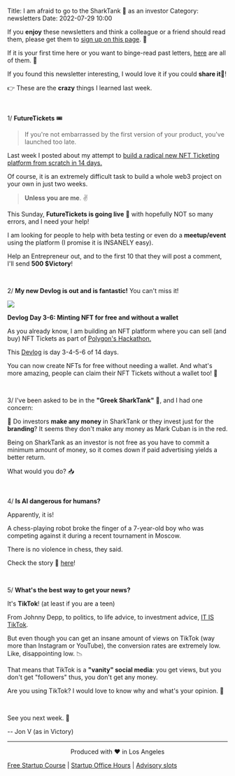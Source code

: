 Title: I am afraid to go to the SharkTank 🦈 as an investor
Category: newsletters
Date: 2022-07-29 10:00

If you **enjoy** these newsletters and think a colleague or a friend should read them, please get them to [sign up on this page](https://jon.io/). 📝

If it is your first time here or you want to binge-read past letters, [here](https://jon.io/category/newsletters) are all of them. 📰

If you found this newsletter interesting, I would love it if you could **share it**🔗!

👉 These are the **crazy** things I learned last week.

<br>

1/ **FutureTickets** 🎟️

> If you're not embarrassed by the first version of your product, you've launched too late.

Last week I posted about my attempt to [build a radical new NFT Ticketing platform from scratch in 14 days.](https://jon.io/creating-the-most-epic-nft-ticketing-platform-in-14-days)

Of course, it is an extremely difficult task to build a whole web3 project on your own in just two weeks.

> **Unless you are me**. ✌️

This Sunday, **FutureTickets is going live** 🚀 with hopefully NOT so many errors, and I need your help!

I am looking for people to help with beta testing or even do a **meetup/event** using the platform (I promise it is INSANELY easy).

Help an Entrepreneur out, and to the first 10 that they will post a comment, I'll send **500 $Victory**!

<br>

2/ **My new Devlog is out and is fantastic!** You can't miss it!

![](https://sendfoxprod.b-cdn.net/media/TY0T3X7QUu85KiBRbVggtxn5HiGAjDIY0W7IeCKj16325)

**Devlog Day 3-6: Minting NFT for free and without a wallet**

As you already know, I am building an NFT platform where you can sell (and buy) NFT Tickets as part of [Polygon's Hackathon. ](https://buidlit.polygon.technology/)

This [Devlog](https://www.youtube.com/watch?v=zinGATuVcZY) is day 3-4-5-6 of 14 days. 

You can now create NFTs for free without needing a wallet. And what's more amazing, people can claim their NFT Tickets without a wallet too! 🤯

<br>

3/ I've been asked to be in the **"Greek SharkTank"** 🦈, and I had one concern:

🤔 Do investors **make any money** in SharkTank or they invest just for the **branding**?
It seems they don't make any money as Mark Cuban is in the red.

Being on SharkTank as an investor is not free as you have to commit a minimum amount of money, so it comes down if paid advertising yields a better return.

What would you do? 📥

<br>

4/ **Is AI dangerous for humans?**

Apparently, it is!

A chess-playing robot broke the finger of a 7-year-old boy who was competing against it during a recent tournament in Moscow.

There is no violence in chess, they said. 

Check the story 🤯 [here](https://www.washingtonpost.com/sports/2022/07/24/chess-playing-robot-breaks-finger-7-year-old-boy-during-match/)!

<br>

5/ **What's the best way to get your news?**

It's **TikTok**! (at least if you are a teen)

From Johnny Depp, to politics, to life advice, to investment advice, [IT IS TikTok](https://www.bbc.com/news/entertainment-arts-62238307).

But even though you can get an insane amount of views on TikTok (way more than Instagram or YouTube), the conversion rates are extremely low. Like, disappointing low. 📉

That means that TikTok is a **"vanity" social media**: you get views, but you don't get "followers" thus, you don't get any money.

Are you using TikTok? I would love to know why and what's your opinion. 🤔

<br>

See you next week. 🚀

-- Jon V (as in Victory)

---

<div align="center">
  Produced with ❤️ in Los Angeles
</div>

[Free Startup Course](https://jon.io/pages/built-to-fail) | [Startup Office Hours](https://jon.io/startup-office-hours) | [Advisory slots](https://jon.io/advisory)

